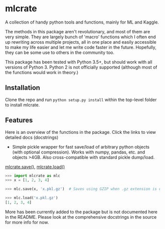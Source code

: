 # mlcrate
A collection of handy python tools and functions, mainly for ML and Kaggle.

The methods in this package aren't revolutionary, and most of them are very simple. They are largely bunch of 'macro' functions which I often end up rewriting across multiple projects, all in one place and easily accessible to make my life easier and let me write code faster in the future. Hopefully, they can be some use to others in the community too.

This package has been tested with Python 3.5+, but should work with all versions of Python 3. Python 2 is not officially supported (although most of the functions would work in theory.)

## Installation

Clone the repo and run `python setup.py install` within the top-level folder to install mlcrate.

## Features

Here is an overview of the functions in the package. Click the links to view detailed docs (docstrings)

- Simple pickle wrapper for fast save/load of arbitrary python objects (with optional compression).
Works with numpy, pandas, etc. and objects >4GB. Also cross-compatible with standard pickle dump/load.

[mlcrate.save()](https://github.com/mxbi/mlcrate/blob/df66daf0a9e7078058aa65a7f42f9509f0d2d300/mlcrate/__init__.py#L9), [mlcrate.load()](https://github.com/mxbi/mlcrate/blob/df66daf0a9e7078058aa65a7f42f9509f0d2d300/mlcrate/__init__.py#L24)  

```python
>>> import mlcrate as mlc
>>> x = [1, 2, 3, 4]

>>> mlc.save(x, 'x.pkl.gz')  # Saves using GZIP when .gz extension is used

>>> mlc.load('x.pkl.gz')
[1, 2, 3, 4]
```

More has been currently added to the package but is not documented here in the README. Please look at the comprehensive docstrings in the source for more info for now.
